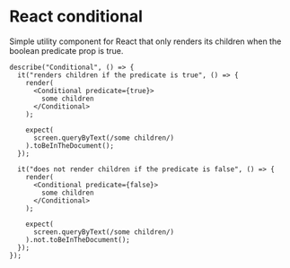 # React conditional

Simple utility component for React that only renders its children when the boolean predicate prop is true.

```TSX
describe("Conditional", () => {
  it("renders children if the predicate is true", () => {
    render(
      <Conditional predicate={true}>
        some children
      </Conditional>
    );

    expect(
      screen.queryByText(/some children/)
    ).toBeInTheDocument();
  });

  it("does not render children if the predicate is false", () => {
    render(
      <Conditional predicate={false}>
        some children
      </Conditional>
    );

    expect(
      screen.queryByText(/some children/)
    ).not.toBeInTheDocument();
  });
});
```
